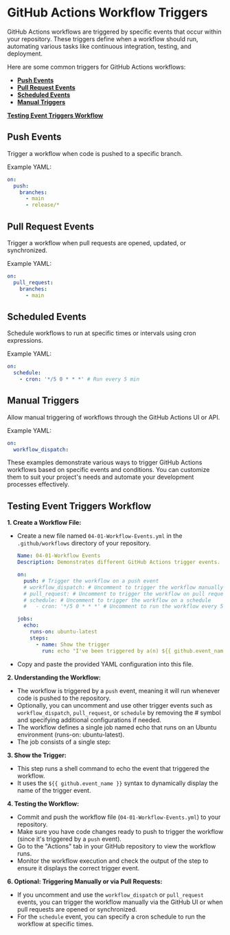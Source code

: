 # GitHub Actions Workflow Triggers

GitHub Actions workflows are triggered by specific events that occur within your repository. These triggers define when a workflow should run, automating various tasks like continuous integration, testing, and deployment.

Here are some common triggers for GitHub Actions workflows:

* [**Push Events**](#push-events)
* [**Pull Request Events**](#pull-request-events)
* [**Scheduled Events**](#scheduled-events)
* [**Manual Triggers**](#manual-triggers)

[**Testing Event Triggers Workflow**](#testing-event-triggers-workflow)

## Push Events

Trigger a workflow when code is pushed to a specific branch.

Example YAML:

```yaml
on:
  push:
    branches:
      - main
      - release/*
```

## Pull Request Events

Trigger a workflow when pull requests are opened, updated, or synchronized.

Example YAML:

```yaml
on:
  pull_request:
    branches:
      - main
```

## Scheduled Events

Schedule workflows to run at specific times or intervals using cron expressions.

Example YAML:

```yaml
on:
  schedule:
    - cron: '*/5 0 * * *' # Run every 5 min
```

## Manual Triggers
   
Allow manual triggering of workflows through the GitHub Actions UI or API.

Example YAML:

```yaml
on:
  workflow_dispatch:
```

These examples demonstrate various ways to trigger GitHub Actions workflows based on specific events and conditions. You can customize them to suit your project's needs and automate your development processes effectively.

## Testing Event Triggers Workflow

**1. Create a Workflow File:**

* Create a new file named `04-01-Workflow-Events.yml` in the `.github/workflows` directory of your repository.

  ```yaml
  Name: 04-01-Workflow Events
  Description: Demonstrates different GitHub Actions trigger events.
  
  on:
    push: # Trigger the workflow on a push event
    # workflow_dispatch: # Uncomment to trigger the workflow manually via the GitHub UI
    # pull_request: # Uncomment to trigger the workflow on pull requests
    # schedule: # Uncomment to trigger the workflow on a schedule
    #   - cron: '*/5 0 * * *' # Uncomment to run the workflow every 5 minutes
  
  jobs:
    echo:
      runs-on: ubuntu-latest
      steps:
        - name: Show the trigger
          run: echo "I've been triggered by a(n) ${{ github.event_name }} event."
  ```

* Copy and paste the provided YAML configuration into this file.

**2. Understanding the Workflow:**

* The workflow is triggered by a `push` event, meaning it will run whenever code is pushed to the repository.
* Optionally, you can uncomment and use other trigger events such as `workflow_dispatch`, `pull_request`, or `schedule` by removing the # symbol and specifying additional configurations if needed.
* The workflow defines a single job named echo that runs on an Ubuntu environment (runs-on: ubuntu-latest).
* The job consists of a single step:

**3. Show the Trigger:**

* This step runs a shell command to echo the event that triggered the workflow.
* It uses the `${{ github.event_name }}` syntax to dynamically display the name of the trigger event.

**4. Testing the Workflow:**

* Commit and push the workflow file (`04-01-Workflow-Events.yml`) to your repository.
* Make sure you have code changes ready to push to trigger the workflow (since it's triggered by a `push` event).
* Go to the "Actions" tab in your GitHub repository to view the workflow runs.
* Monitor the workflow execution and check the output of the step to ensure it displays the correct trigger event.

**6. Optional: Triggering Manually or via Pull Requests:**

* If you uncomment and use the `workflow_dispatch` or `pull_request` events, you can trigger the workflow manually via the GitHub UI or when pull requests are opened or synchronized.
* For the `schedule` event, you can specify a cron schedule to run the workflow at specific times.